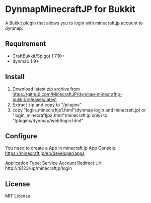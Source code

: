 # DynmapMinecraftJP for Bukkit

A Bukkit plugin that allows you to login with minecraft.jp account to dynmap.

## Requirement

- CraftBukkit/Spigot 1.7.10+
- dynmap 1.9+

## Install

1. Download latest zip archive from https://github.com/MinecraftJP/dynmap-minecraftjp-bukkit/releases/latest
2. Extract zip and copy to "<BukkitDir>/plugins"
3. copy "login_minecraftjp1.html"(dynmap login and minecraft.jp) or "login_minecraftjp2.html"(minecraft.jp only) to "<BukkitDir>/plugins/dynmap/web/login.html"

## Configure

You need to create a App in minecraft.jp App Console. https://minecraft.jp/en/developer/apps

Application Type: Service Account
Redirect Uri: http://<dynmap ip or hostname>:8123/up/minecraftjp/login

## License

MIT License
